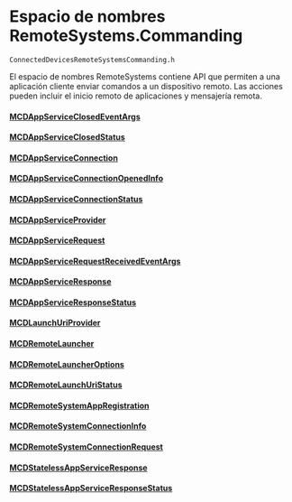 # <a name="remotesystemscommanding-namespace"></a>Espacio de nombres RemoteSystems.Commanding
```
ConnectedDevicesRemoteSystemsCommanding.h
```

El espacio de nombres RemoteSystems contiene API que permiten a una aplicación cliente enviar comandos a un dispositivo remoto.  Las acciones pueden incluir el inicio remoto de aplicaciones y mensajería remota.

#### <a name="mcdappserviceclosedeventargsmcdappserviceclosedeventargsmd"></a>[MCDAppServiceClosedEventArgs](MCDAppServiceClosedEventArgs.md)
#### <a name="mcdappserviceclosedstatusmcdappserviceclosedstatusmd"></a>[MCDAppServiceClosedStatus](MCDAppServiceClosedStatus.md)
#### <a name="mcdappserviceconnectionmcdappserviceconnectionmd"></a>[MCDAppServiceConnection](MCDAppServiceConnection.md)
#### <a name="mcdappserviceconnectionopenedinfomcdappserviceconnectionopenedinfomd"></a>[MCDAppServiceConnectionOpenedInfo](MCDAppServiceConnectionOpenedInfo.md)
#### <a name="mcdappserviceconnectionstatusmcdappserviceconnectionstatusmd"></a>[MCDAppServiceConnectionStatus](MCDAppServiceConnectionStatus.md)
#### <a name="mcdappserviceprovidermcdappserviceprovidermd"></a>[MCDAppServiceProvider](MCDAppServiceProvider.md)
#### <a name="mcdappservicerequestmcdappservicerequestmd"></a>[MCDAppServiceRequest](MCDAppServiceRequest.md)
#### <a name="mcdappservicerequestreceivedeventargsmcdappservicerequestreceivedeventargsmd"></a>[MCDAppServiceRequestReceivedEventArgs](MCDAppServiceRequestReceivedEventArgs.md)
#### <a name="mcdappserviceresponsemcdappserviceresponsemd"></a>[MCDAppServiceResponse](MCDAppServiceResponse.md)
#### <a name="mcdappserviceresponsestatusmcdappserviceresponsestatusmd"></a>[MCDAppServiceResponseStatus](MCDAppServiceResponseStatus.md)
#### <a name="mcdlaunchuriprovidermcdlaunchuriprovidermd"></a>[MCDLaunchUriProvider](MCDLaunchUriProvider.md)
#### <a name="mcdremotelaunchermcdremotelaunchermd"></a>[MCDRemoteLauncher](MCDRemoteLauncher.md)
#### <a name="mcdremotelauncheroptionsmcdremotelauncheroptionsmd"></a>[MCDRemoteLauncherOptions](MCDRemoteLauncherOptions.md)
#### <a name="mcdremotelaunchuristatusmcdremotelaunchuristatusmd"></a>[MCDRemoteLaunchUriStatus](MCDRemoteLaunchUriStatus.md)
#### <a name="mcdremotesystemappregistrationmcdremotesystemappregistrationmd"></a>[MCDRemoteSystemAppRegistration](MCDRemoteSystemAppRegistration.md)
#### <a name="mcdremotesystemconnectioninfomcdremotesystemconnectioninfomd"></a>[MCDRemoteSystemConnectionInfo](MCDRemoteSystemConnectionInfo.md)
#### <a name="mcdremotesystemconnectionrequestmcdremotesystemconnectionrequestmd"></a>[MCDRemoteSystemConnectionRequest](MCDRemoteSystemConnectionRequest.md)
#### <a name="mcdstatelessappserviceresponsemcdstatelessappserviceresponsemd"></a>[MCDStatelessAppServiceResponse](MCDStatelessAppServiceResponse.md)
#### <a name="mcdstatelessappserviceresponsestatusmcdstatelessappserviceresponsestatusmd"></a>[MCDStatelessAppServiceResponseStatus](MCDStatelessAppServiceResponseStatus.md)